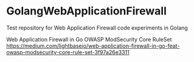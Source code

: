 # GolangWebApplicationFirewall
Test repository for Web Application Firewall code experiments in Golang

Web Application Firewall in Go
OWASP ModSecurity Core RuleSet
https://medium.com/lightbaseio/web-application-firewall-in-go-feat-owasp-modsecurity-core-rule-set-3f97a26e3311
